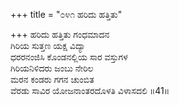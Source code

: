 +++
title = "೦೪೧ ಹರಿದು ಹತ್ತಿತು"

+++
ಹರಿದು ಹತ್ತಿತು ಗಂಧಮಾದನ  
ಗಿರಿಯ ಸುತ್ತಣ ಯಕ್ಷ ವಿದ್ಯಾ  
ಧರರನಂಜಿಸಿ ಕೊಂಡನಲ್ಲಿಯ ಸಾರ ವಸ್ತುಗಳ  
ಗಿರಿಯನಿಳಿದರು ಜಂಬು ನೇರಿಲ  
ಮರನ ಕಂಡರು ಗಗನ ಚುಂಬಿತ  
ವೆರಡು ಸಾವಿರ ಯೋಜನಾಂತರದೊಳತಿ ವಿಳಾಸದಲಿ    ॥41॥